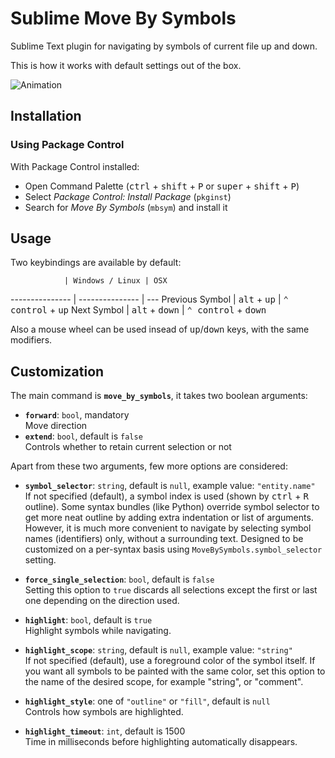 Sublime Move By Symbols
=======================

Sublime Text plugin for navigating by symbols of current file up and down.

This is how it works with default settings out of the box.

![Animation](http://habrastorage.org/storage3/113/4e7/25a/1134e725aa2d63666d909637889cb295.gif)


Installation
---
### Using Package Control
With Package Control installed:
 - Open Command Palette (<kbd>ctrl</kbd> + <kbd>shift</kbd> + <kbd>P</kbd> or <kbd>super</kbd> + <kbd>shift</kbd> + <kbd>P</kbd>)
 - Select *Package Control: Install Package* (`pkginst`)
 - Search for *Move By Symbols* (`mbsym`) and install it


Usage
---
Two keybindings are available by default:

                | Windows / Linux | OSX
--------------- | --------------- | --- 
Previous Symbol | <kbd>alt</kbd> + <kbd>up</kbd>   | <kbd>⌃ control</kbd> + <kbd>up</kbd>
Next Symbol     | <kbd>alt</kbd> + <kbd>down</kbd> | <kbd>⌃ control</kbd> + <kbd>down</kbd>

Also a mouse wheel can be used insead of <kbd>up</kbd>/<kbd>down</kbd> keys, with the same modifiers.


Customization
---
The main command is **`move_by_symbols`**, it takes two boolean arguments:

 - <strong>`forward`</strong>: `bool`, mandatory<br/>
   Move direction
 - <strong>`extend`</strong>: `bool`, default is `false`<br/>
   Controls whether to retain current selection or not

Apart from these two arguments, few more options are considered:

 - <strong>`symbol_selector`</strong>: `string`, default is `null`, example value: `"entity.name"`<br/>
   If not specified (default), a symbol index is used (shown by <kbd>ctrl</kbd> + <kbd>R</kbd> outline).
   Some syntax bundles (like Python) override symbol selector to get more neat outline
   by adding extra indentation or list of arguments.
   However, it is much more convenient to navigate by selecting symbol names (identifiers) only,
   without a surrounding text.
   Designed to be customized on a per-syntax basis using `MoveBySymbols.symbol_selector` setting.

 - <strong>`force_single_selection`</strong>: `bool`, default is `false`<br/>
   Setting this option to `true` discards all selections except the first or last one
   depending on the direction used.

 - <strong>`highlight`</strong>: `bool`, default is `true`<br/>
   Highlight symbols while navigating.

 - <strong>`highlight_scope`</strong>: `string`, default is `null`, example value: `"string"`<br/>
   If not specified (default), use a foreground color of the symbol itself.
   If you want all symbols to be painted with the same color, set this option
   to the name of the desired scope, for example "string", or "comment".

 - <strong>`highlight_style`</strong>: one of `"outline"` or `"fill"`, default is `null`<br/>
   Controls how symbols are highlighted.

 - <strong>`highlight_timeout`</strong>: `int`, default is 1500<br/>
   Time in milliseconds before highlighting automatically disappears.


